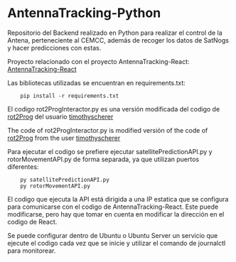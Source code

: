 # AntennaTracking-Python
Repositorio del Backend realizado en Python para realizar el control de la Antena, perteneciente al CEMCC, además de recoger los datos de SatNogs y hacer predicciones con estas. 

Proyecto relacionado con el proyecto AntennaTracking-React: [AntennaTracking-React](https://github.com/DiegoVeraSuazo/AntennaTracking-React)

Las bibliotecas utilizadas se encuentran en requirements.txt: 

```
    pip install -r requirements.txt
```

El codigo rot2ProgInteractor.py es una versión modificada del codigo de [rot2Prog](https://github.com/timothyscherer/rot2prog.git) del usuario
[timothyscherer](https://github.com/timothyscherer) 

The code of rot2ProgInteractor.py is modified versión of the code of [rot2Prog](https://github.com/timothyscherer/rot2prog.git) from the user
[timothyscherer](https://github.com/timothyscherer) 


Para ejecutar el codigo se prefiere ejecutar satellitePredictionAPI.py y rotorMovementAPI.py de forma separada, ya que utilizan puertos diferentes:

```
    py satellitePredictionAPI.py
    py rotorMovementAPI.py
```

El codigo que ejecuta la API está dirigida a una IP estatica que se configura para comunicarse con el codigo de AntennaTracking-React.
Este puede modificarse, pero hay que tomar en cuenta en modificar la dirección en el codigo de React. 

Se puede configurar dentro de Ubuntu o Ubuntu Server un servicio que ejecute el codigo cada vez que se inicie y utilizar el comando de
journalctl para monitorear.